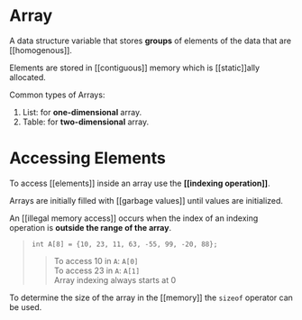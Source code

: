 # Array

A data structure variable that stores **groups** of elements of the data that are [[homogenous]].

Elements are stored in [[contiguous]] memory which is [[static]]ally allocated.

Common types of Arrays:  
1. List: for **one-dimensional** array.
2. Table: for **two-dimensional** array.

# Accessing Elements

To access [[elements]] inside an array use the **[[indexing operation]]**.

Arrays are initially filled with [[garbage values]] until values are initialized.

An [[illegal memory access]] occurs when the index of an indexing operation is **outside the range of the array**.

> `int A[8] = {10, 23, 11, 63, -55, 99, -20, 88};`
> 
> > To access 10 in `A`: `A[0]`  
> > To access 23 in `A`: `A[1]`  
> > Array indexing always starts at 0

To determine the size of the array in the [[memory]]  the `sizeof` operator can be used.
